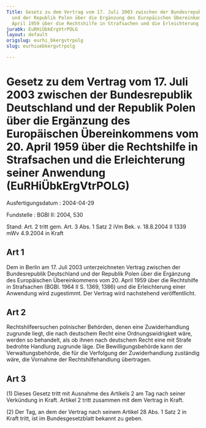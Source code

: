 ```yaml
---
Title: Gesetz zu dem Vertrag vom 17. Juli 2003 zwischen der Bundesrepublik Deutschland
  und der Republik Polen über die Ergänzung des Europäischen Übereinkommens vom 20.
  April 1959 über die Rechtshilfe in Strafsachen und die Erleichterung seiner Anwendung
jurabk: EuRHiÜbkErgVtrPOLG
layout: default
origslug: eurhi_bkergvtrpolg
slug: eurhiuebkergvtrpolg

---
```


# Gesetz zu dem Vertrag vom 17. Juli 2003 zwischen der Bundesrepublik Deutschland und der Republik Polen über die Ergänzung des Europäischen Übereinkommens vom 20. April 1959 über die Rechtshilfe in Strafsachen und die Erleichterung seiner Anwendung (EuRHiÜbkErgVtrPOLG)

Ausfertigungsdatum
:   2004-04-29

Fundstelle
:   BGBl II: 2004, 530

Stand: Art. 2 tritt gem. Art. 3 Abs. 1 Satz 2 iVm Bek. v. 18.8.2004 II 1339 mWv 4.9.2004 in Kraft

## Art 1

Dem in Berlin am 17. Juli 2003 unterzeichneten Vertrag zwischen der
Bundesrepublik Deutschland und der Republik Polen über die Ergänzung
des Europäischen Übereinkommens vom 20. April 1959 über die
Rechtshilfe in Strafsachen (BGBl. 1964 II S. 1369, 1386) und die
Erleichterung einer Anwendung wird zugestimmt. Der Vertrag wird
nachstehend veröffentlicht.

## Art 2

Rechtshilfeersuchen polnischer Behörden, denen eine Zuwiderhandlung
zugrunde liegt, die nach deutschem Recht eine Ordnungswidrigkeit wäre,
werden so behandelt, als ob ihnen nach deutschem Recht eine mit Strafe
bedrohte Handlung zugrunde läge. Die Bewilligungsbehörde kann der
Verwaltungsbehörde, die für die Verfolgung der Zuwiderhandlung
zuständig wäre, die Vornahme der Rechtshilfehandlung übertragen.

## Art 3

(1) Dieses Gesetz tritt mit Ausnahme des Artikels 2 am Tag nach seiner
Verkündung in Kraft. Artikel 2 tritt zusammen mit dem Vertrag in
Kraft.

(2) Der Tag, an dem der Vertrag nach seinem Artikel 28 Abs. 1 Satz 2
in Kraft tritt, ist im Bundesgesetzblatt bekannt zu geben.

